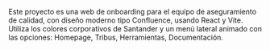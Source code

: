 <!-- Use this file to provide workspace-specific custom instructions to Copilot. For more details, visit https://code.visualstudio.com/docs/copilot/copilot-customization#_use-a-githubcopilotinstructionsmd-file -->

Este proyecto es una web de onboarding para el equipo de aseguramiento de calidad, con diseño moderno tipo Confluence, usando React y Vite. Utiliza los colores corporativos de Santander y un menú lateral animado con las opciones: Homepage, Tribus, Herramientas, Documentación.

